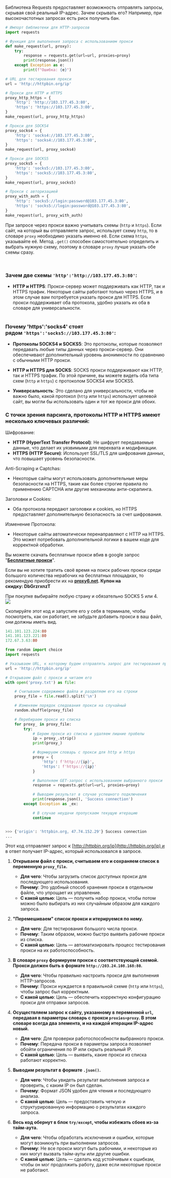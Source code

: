 
Библиотека Requests предоставляет возможность отправлять запросы, скрывая свой реальный IP-адрес. Зачем скрывать его? Например, при высокочастотных запросах есть риск получить бан.

```python
# Импорт библиотеки для HTTP-запросов
import requests

# Функция для выполнения запроса с использованием прокси
def make_request(url, proxy):
    try:
        response = requests.get(url=url, proxies=proxy)
        print(response.json())
    except Exception as e:
        print(f"Ошибка: {e}")

# URL для тестирования прокси
url = 'http://httpbin.org/ip'

# Прокси для HTTP и HTTPS
proxy_http_https = {
    'http': 'http://103.177.45.3:80',
    'https': 'https://103.177.45.3:80',
}
make_request(url, proxy_http_https)

# Прокси для SOCKS4
proxy_socks4 = {
    'http': 'socks4://103.177.45.3:80',
    'https': 'socks4://103.177.45.3:80',
}
make_request(url, proxy_socks4)

# Прокси для SOCKS5
proxy_socks5 = {
    'http': 'socks5://103.177.45.3:80',
    'https': 'socks5://103.177.45.3:80',
}
make_request(url, proxy_socks5)

# Прокси с авторизацией
proxy_with_auth = {
    'http': 'socks5://login:password@103.177.45.3:80',
    'https': 'socks5://login:password@103.177.45.3:80',
}
make_request(url, proxy_with_auth)
```

При запросе через прокси важно учитывать схемы (`http` и `https`). Если сайт, на который вы отправляете запрос, использует схему `http`, то в словаре `proxy` необходимо указать именно её. Если схема `https`, указывайте её. Метод `.get()` способен самостоятельно определить и выбрать нужную схему, поэтому в словаре `proxy` лучше указать обе схемы сразу.  
  
 

### Зачем две схемы `'http':'http://103.177.45.3:80'`:

- **HTTP и HTTPS**: Прокси-сервер может поддерживать как HTTP, так и HTTPS трафик. Некоторые сайты работают только через HTTPS, и в этом случае вам потребуется указать прокси для HTTPS. Если прокси поддерживает оба протокола, удобно указать их оба в словаре для универсальности.  
     

### Почему 'https':'socks4' стоят рядом `'https':'socks5://103.177.45.3:80'`:

- **Протоколы SOCKS4 и SOCKS5**: Это протоколы, которые позволяют передавать любые типы данных через прокси-сервер. Они обеспечивают дополнительный уровень анонимности по сравнению с обычными HTTP прокси.
    
- **HTTP и HTTPS для SOCKS**: SOCKS прокси поддерживают как HTTP, так и HTTPS трафик. По этой причине, вы можете видеть оба типа схем (`http` и `https`) с протоколом SOCKS4 или SOCKS5.
    
- **Универсальность**: Это сделано для универсальности, чтобы не важно было, какой протокол (`http` или `https`) использует целевой сайт, вы могли бы использовать один и тот же прокси для обоих.
    

### **С точки зрения парсинга, протоколы HTTP и HTTPS имеют несколько ключевых различий:**

Шифрование:

- **HTTP (HyperText Transfer Protocol)**: Не шифрует передаваемые данные, что делает их уязвимыми для перехвата и модификации.
- **HTTPS (HTTP Secure)**: Использует SSL/TLS для шифрования данных, что повышает уровень безопасности.

Anti-Scraping и Captchas:

- Некоторые сайты могут использовать дополнительные меры безопасности на HTTPS, такие как более строгие правила по применению CAPTCHA или другие механизмы анти-скрапинга.

Заголовки и Cookies:

- Оба протокола передают заголовки и cookies, но HTTPS предоставляет дополнительную безопасность за счет шифрования.

Изменение Протокола:

- Некоторые сайты автоматически перенаправляют с HTTP на HTTPS. Это может потребовать дополнительной логики в вашем коде для корректной обработки.

Вы можете скачать бесплатные прокси вбив в google запрос "[**Бесплатные прокси**](https://www.google.com/search?q=%D0%91%D0%B5%D1%81%D0%BF%D0%BB%D0%B0%D1%82%D0%BD%D1%8B%D0%B5+%D0%BF%D1%80%D0%BE%D0%BA%D1%81%D0%B8&oq=%D0%91%D0%B5%D1%81%D0%BF%D0%BB%D0%B0%D1%82%D0%BD%D1%8B%D0%B5+%D0%BF%D1%80%D0%BE%D0%BA%D1%81%D0%B8&gs_lcrp=EgZjaHJvbWUyCQgAEEUYORiABDIHCAEQABiABDIHCAIQABiABDIHCAMQABiABDIHCAQQABiABDIGCAUQRRg9MgYIBhBFGD0yBggHEEUYPdIBBzQ2MmowajGoAgCwAgA&sourceid=chrome&ie=UTF-8)".

Если вы не хотите тратить своё время на поиск рабочих прокси среди большого количества нерабочих на бесплатных площадках, то рекомендую приобрести их на **[proxy6.net](https://proxy6.net/?r=408871). Купон на скидку: DbGrzrxnzT**

  
При покупке выбирайте любую страну и обязательно SOCKS 5 или 4.  
![](https://ucarecdn.com/32470c6a-4573-48fe-ba96-0f1d68e8ab0e/)

Скопируйте этот код и запустите его у себя в терминале, чтобы посмотреть, как он работает, не забудьте добавить прокси в ваш файл, они должны иметь вид.

```makefile
141.101.123.224:80
141.101.123.221:80
172.67.3.63:80
```

```python
from random import choice
import requests

# Указываем URL, к которому будем отправлять запрос для тестирования прокси
url = 'http://httpbin.org/ip'

# Открываем файл с прокси и читаем его
with open('proxy.txt') as file:

    # Считываем содержимое файла и разделяем его на строки
    proxy_file = file.read().split('\n')

    # Изменяем порядок следования прокси на случайный
    random.shuffle(proxy_file)

    # Перебираем прокси из списка
    for proxy_ in proxy_file:
        try:
            # Берем прокси из списка и удаляем лишние пробелы
            ip = proxy_.strip()
            print(proxy_)

            # Формируем словарь с прокси для http и https
            proxy = {
                'http': f'http://{ip}',
                'https': f'https://{ip}'
            }

            # Выполняем GET-запрос с использованием выбранного прокси
            response = requests.get(url=url, proxies=proxy)

            # Выводим результат в случае успешного подключения
            print(response.json(), 'Success connection')
        except Exception as _ex:

            # В случае неудачи пропускаем текущую итерацию
            continue


>>> {'origin': 'httpbin.org, 47.74.152.29'} Success connection
...
```

Этот код отправляет запрос к [http://httpbin.org/ip](http://httpbin.org/ip) и в ответ получает IP-адрес, который использовался в запросе.

1. **Открываем файл с прокси, считываем его и сохраняем список в переменную `proxy_file`.**
    
    - **Для чего**: Чтобы загрузить список доступных прокси для последующего использования.
    - **Почему**: Это удобный способ хранения прокси в отдельном файле, что упрощает их управление.
    - **С какой целью**: Цель — получить набор прокси, чтобы потом можно было выбирать из них случайным образом для каждого запроса.
2. **"Перемешиваем" список прокси и итерируемся по нему.**
    
    - **Для чего**: Для тестирования большого числа прокси.
    - **Почему**: Таким образом, можно быстро выявить рабочие прокси из списка.
    - **С какой целью**: Цель — автоматизировать процесс тестирования прокси на их работоспособность.
3. **В словаре `proxy` формируем прокси с соответствующей схемой. Прокси должен быть в формате `http://203.24.108.168:80`.**
    
    - **Для чего**: Чтобы правильно настроить прокси для выполнения HTTP-запросов.
    - **Почему**: Прокси нуждается в правильной схеме (`http` или `https`), чтобы запрос был корректным.
    - **С какой целью**: Цель — обеспечить корректную конфигурацию прокси для отправки запросов.
4. **Осуществляем запрос к сайту, указанному в переменной `url`, передавая в параметры словарь с прокси `proxies=proxy`. В этом словаре всегда два элемента, и на каждой итерации IP-адрес новый.**
    
    - **Для чего**: Для проверки работоспособности выбранного прокси.
    - **Почему**: Передача прокси в параметры запроса позволяет обойти ограничения по IP или скрыть реальный IP.
    - **С какой целью**: Цель — выявить, какие прокси из списка работают корректно.
5. **Выводим результат в формате `.json()`.**
    
    - **Для чего**: Чтобы увидеть результат выполнения запроса и проверить, с каким IP он был сделан.
    - **Почему**: Формат JSON удобен для чтения и последующего анализа.
    - **С какой целью**: Цель — предоставить четкую и структурированную информацию о результатах каждого запроса.
6. **Весь код обернут в блок `try/except`, чтобы избежать сбоев из-за тайм-аута.**
    
    - **Для чего**: Чтобы обработать исключения и ошибки, которые могут возникнуть при выполнении запросов.
    - **Почему**: Не все прокси могут быть рабочими, и некоторые из них могут вызвать тайм-ауты или другие ошибки.
    - **С какой целью**: Цель — сделать код устойчивым к ошибкам, чтобы он мог продолжить работу, даже если некоторые прокси не работают.